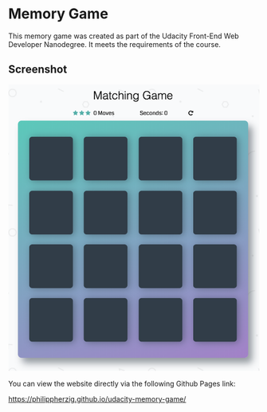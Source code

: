 # Memory Game

This memory game was created as part of the Udacity Front-End Web Developer Nanodegree. It meets the requirements of the course.

## Screenshot

![](img/screenshot.png)

You can view the website directly via the following Github Pages link: 

https://philippherzig.github.io/udacity-memory-game/